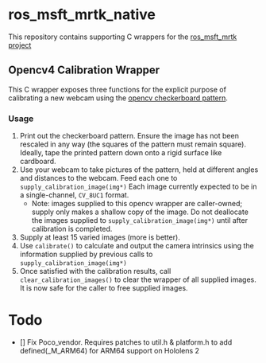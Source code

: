 ros_msft_mrtk_native
====================
This repository contains supporting C wrappers for the [ros_msft_mrtk project](https://github.com/ms-iot/ros_msft_mrtk)

## Opencv4 Calibration Wrapper
This C wrapper exposes three functions for the explicit purpose of calibrating a new webcam using the [opencv checkerboard pattern](https://docs.opencv.org/3.1.0/pattern.png).

### Usage
1. Print out the checkerboard pattern. Ensure the image has not been rescaled in any way (the squares of the pattern must remain square). Ideally, tape the printed pattern down onto a rigid surface like cardboard.
2. Use your webcam to take pictures of the pattern, held at different angles and distances to the webcam. Feed each one to `supply_calibration_image(img*)` Each image currently expected to be in a single-channel, `CV_8UC1` format.
    * Note: images supplied to this opencv wrapper are caller-owned; supply only makes a shallow copy of the image. Do not deallocate the images supplied to `supply_calibration_image(img*)` until after calibration is completed.
3. Supply at least 15 varied images (more is better).
4. Use `calibrate()` to calculate and output the camera intrinsics using the information supplied by previous calls to `supply_calibration_image(img*)`
5. Once satisfied with the calibration results, call `clear_calibration_images()` to clear the wrapper of all supplied images. It is now safe for the caller to free supplied images.



# Todo
- [] Fix Poco_vendor. Requires patches to util.h & platform.h to add defined(_M_ARM64) for ARM64 support on Hololens 2